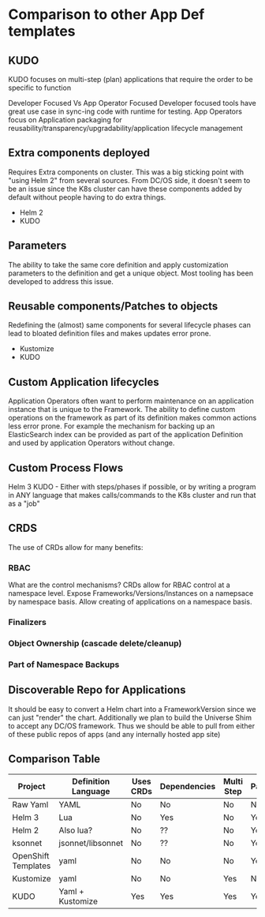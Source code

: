 # Comparison to other App Def templates


##  KUDO

 KUDO focuses on multi-step (plan) applications that require the order to be specific to function



Developer Focused Vs App Operator Focused
Developer focused tools have great use case in sync-ing code with runtime for testing.  App Operators focus on Application packaging for reusability/transparency/upgradability/application lifecycle management


## Extra components deployed

Requires Extra components on cluster.  This was a big sticking point with "using Helm 2" from several sources.  From DC/OS side, it doesn't seem to be an issue since the K8s cluster can have these components added by default without people having to do extra things.  

* Helm 2
* KUDO


## Parameters

The ability to take the same core definition and apply customization parameters to the definition and get a unique object.  Most tooling has been developed to address this issue.


## Reusable components/Patches to objects

Redefining the (almost) same components for several lifecycle phases can lead to bloated definition files and makes updates error prone.  

* Kustomize
* KUDO


## Custom Application lifecycles

Application Operators often want to perform maintenance on an application instance that is unique to the Framework.  The ability to define custom operations on the framework as part of its definition makes common actions less error prone.  For example the mechanism for backing up an ElasticSearch index can be provided as part of the application Definition and used by application Operators without change.


## Custom Process Flows

Helm 3
KUDO - Either with steps/phases if possible, or by writing a program in ANY language that makes calls/commands to the K8s cluster and run that as a "job"


## CRDS

The use of CRDs allow for many benefits:

### RBAC

What are the control mechanisms?  CRDs allow for RBAC control at a namespace level.  Expose Frameworks/Versions/Instances on a namepsace by namespace basis.  Allow creating of applications on a namespace basis.

### Finalizers

### Object Ownership (cascade delete/cleanup)

### Part of Namespace Backups


## Discoverable Repo for Applications

It should be easy to convert a Helm chart into a FrameworkVersion since we can just "render" the chart.  Additionally we plan to build the Universe Shim to accept any DC/OS framework.  Thus we should be able to pull from either of these public repos of apps (and any internally hosted app site)


## Comparison Table


| Project | Definition Language |Uses CRDs |  Dependencies | Multi Step |  Parameters |  Custom Lifecycles | Install Component| App Repo|
|---------|----|-------|-----------|--|-------------------|--------------|--| --|
|Raw Yaml |YAML| No | No | No | No | No| No | No|
|Helm 3 | Lua | No | Yes | No | Yes | Yes | CLI | Yes |
|Helm 2|  Also lua? |No | ?? | No | Yes | No | CLI + Tiller | Yes|
| ksonnet|  jsonnet/libsonnet | No | ?? | No | Yes | ?? | CLI| No |
| OpenShift Templates| yaml| No | No | No | Yes | No | Just Openshift....| No |
| Kustomize | yaml | No | No | Yes | No | No| CLI| No|
|KUDO| Yaml + Kustomize | Yes | Yes | Yes |Yes | Yes | Yes | Yes|
